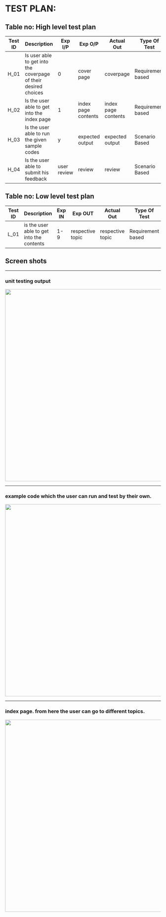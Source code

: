 
# TEST PLAN:

## Table no: High level test plan

| **Test ID** | **Description**                                              | **Exp I/P** | **Exp O/P** | **Actual Out** |**Type Of Test**  |    
|-------------|--------------------------------------------------------------|------------|-------------|----------------|------------------|
|  H_01       | Is user able to get into the coverpage of their desired choices | 0 | cover page | coverpage | Requirement based |
|  H_02       | Is the user able to get into the index page | 1 | index page contents | index page contents | Requirement based |
|  H_03       | Is the user able to run the given sample codes | y | expected output | expected output | Scenario Based |
|  H_04       | Is the user able to submit his feedback | user review | review | review | Scenario Based |      

## Table no: Low level test plan

| **Test ID** | **Description**                                              | **Exp IN** | **Exp OUT** | **Actual Out** |**Type Of Test**  |    
|-------------|--------------------------------------------------------------|------------|-------------|----------------|------------------|
|  L_01       | is the user able to get into the contents | 1-9 | respective topic | respective topic|Requirement based |

## Screen shots
---------------------

### unit testing output
<img src="https://github.com/debasish2110/LTTS-C-MiniProject/blob/master/4_TestPlan/test%20output.png" width="1020" height="620">

----------------------------------

### example code which the user can run and test by their own.
<img src="https://github.com/debasish2110/LTTS-C-MiniProject/blob/master/4_TestPlan/demo%20code.png" width="1020" height="620">

----------------------------------

### index page. from here the user can go to different topics.
<img src="https://github.com/debasish2110/LTTS-C-MiniProject/blob/master/4_TestPlan/index.png" width="1020" height="620">
